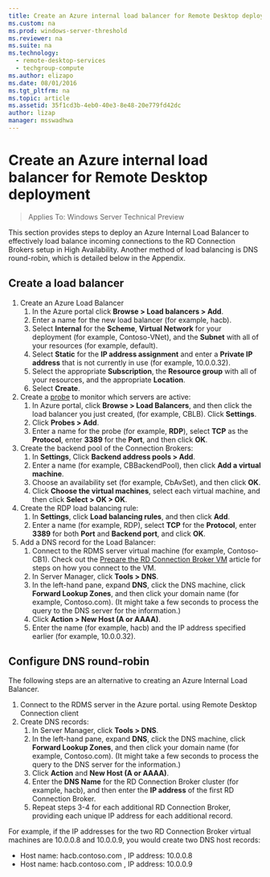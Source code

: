 ```yaml
---
title: Create an Azure internal load balancer for Remote Desktop deployment
ms.custom: na
ms.prod: windows-server-threshold
ms.reviewer: na
ms.suite: na
ms.technology: 
  - remote-desktop-services
  - techgroup-compute
ms.author: elizapo
ms.date: 08/01/2016
ms.tgt_pltfrm: na
ms.topic: article
ms.assetid: 35f1cd3b-4eb0-40e3-8e48-20e779fd42dc
author: lizap
manager: msswadhwa
---
```

# Create an Azure internal load balancer for Remote Desktop deployment

>Applies To: Windows Server Technical Preview

This section provides steps to deploy an Azure Internal Load Balancer to effectively load balance incoming connections to the RD Connection Brokers setup in High Availability. Another method of load balancing is DNS round-robin, which is detailed below in the Appendix.   
  
## Create a load balancer  
1. Create an Azure Load Balancer   
      1. In the Azure portal click **Browse > Load balancers > Add**.   
      2. Enter a name for the new load balancer (for example, hacb).   
      3. Select **Internal** for the **Scheme**, **Virtual Network** for your deployment (for example, Contoso-VNet), and the **Subnet** with all of your resources (for example, default).   
      4. Select **Static** for the **IP address assignment** and enter a **Private IP address** that is not currently in use (for example, 10.0.0.32).   
      5. Select the appropriate **Subscription**, the **Resource group** with all of your resources, and the appropriate **Location**.   
      6. Select **Create**.   
2. Create a [probe](https://azure.microsoft.com/documentation/articles/load-balancer-custom-probe-overview/) to monitor which servers are active:   
      1. In Azure portal, click **Browse > Load Balancers**, and then click the load balancer you just created, (for example, CBLB). Click **Settings**.   
      2. Click **Probes > Add**.   
      3. Enter a name for the probe (for example, **RDP**), select **TCP** as the **Protocol**, enter **3389** for the **Port**, and then click **OK**.   
3. Create the backend pool of the Connection Brokers:   
      1. In **Settings**, Click **Backend address pools > Add**.   
      2. Enter a name (for example, CBBackendPool), then click **Add a virtual machine**.  
      3. Choose an availability set (for example, CbAvSet), and then click **OK**.   
      3. Click **Choose the virtual machines**, select each virtual machine, and then click **Select > OK > OK**.   
4. Create the RDP load balancing rule:   
      1. In **Settings**, click **Load balancing rules**, and then click **Add**.   
      2. Enter a name (for example, RDP), select **TCP** for the **Protocol**, enter **3389** for both **Port** and **Backend port**, and click **OK**.   
5. Add a DNS record for the Load Balancer:   
      1. Connect to the RDMS server virtual machine (for example, Contoso-CB1). Check out the [Prepare the RD Connection Broker VM](Prepare-the-RD-Connection-Broker-VM-for-Remote-Desktop.md) article for steps on how you connect to the VM.   
      2. In Server Manager, click **Tools > DNS**.   
      3. In the left-hand pane, expand **DNS**, click the DNS machine, click **Forward Lookup Zones**, and then click your domain name (for example, Contoso.com). (It might take a few seconds to process the query to the DNS server for the information.)  
      4. Click **Action > New Host (A or AAAA)**.   
      9. Enter the name (for example, hacb) and the IP address specified earlier (for example, 10.0.0.32).   
  
## Configure DNS round-robin  
  
The following steps are an alternative to creating an Azure Internal Load Balancer.   
  
1. Connect to the RDMS server in the Azure portal. using Remote Desktop Connection client   
2. Create DNS records:   
      1. In Server Manager, click **Tools > DNS**.   
      2. In the left-hand pane, expand **DNS**, click the DNS machine, click **Forward Lookup Zones**, and then click your domain name (for example, Contoso.com). (It might take a few seconds to process the query to the DNS server for the information.)  
      3. Click **Action** and **New Host (A or AAAA)**.   
      4. Enter the **DNS Name** for the RD Connection Broker cluster (for example, hacb), and then enter the **IP address** of the first RD Connection Broker.   
      5. Repeat steps 3-4 for each additional RD Connection Broker, providing each unique IP address for each additional record.


For example, if the IP addresses for the two RD Connection Broker virtual machines are 10.0.0.8 and 10.0.0.9, you would create two DNS host records:
 - Host name: hacb.contoso.com , IP address: 10.0.0.8
 - Host name: hacb.contoso.com , IP address: 10.0.0.9